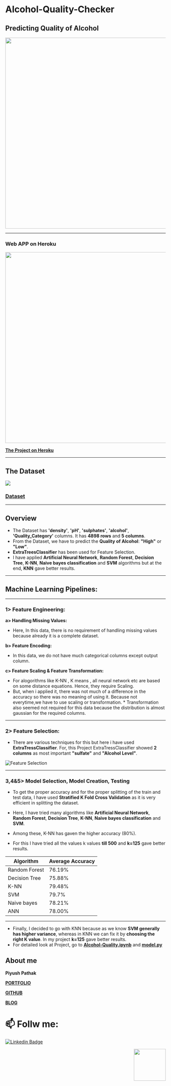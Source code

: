# **Alcohol-Quality-Checker**
## Predicting Quality of Alcohol

<img src="https://github.com/manthanpatel98/Alcohol-Quality-Checker/blob/master/README-Resources/AlcoholQuality.jpg" width=600>

---

### **Web APP on Heroku**
<img src="https://github.com/manthanpatel98/Alcohol-Quality-Checker/blob/master/README-Resources/AlcoholQuality.gif" width=600>

**[The Project on Heroku](https://alcoholqualitychecker.herokuapp.com/)**

---
## The Dataset
![](https://github.com/manthanpatel98/Alcohol-Quality-Checker/blob/master/README-Resources/Screenshot%20(105).png)
### **[Dataset](https://github.com/manthanpatel98/Alcohol-Quality-Checker/blob/master/alcohol-quality-data.csv)**
---
## **Overview**
* The Dataset has **'density'**, **'pH'**, **'sulphates'**, **'alcohol'**, **'Quality_Category'** columns. It has **4898 rows** and **5 columns**.
* From the Dataset, we have to predict the **Quality of Alcohol**: **"High"** or **"Low"**.
* **ExtraTreesClassifier** has been used for Feature Selection.
* I have applied **Artificial Neural Network**, **Random Forest**, **Decision Tree**, **K-NN**, **Naive bayes classification** and **SVM** algorithms but at the end, **KNN** gave better results.

---
## **Machine Learning Pipelines:**
---
### **1> Feature Engineering:**
  
**a> Handling Missing Values:**
* Here, In this data, there is no requirement of handling missing values because already it is a complete dataset. 
    
**b> Feature Encoding:**   
* In this data, we do not have much categorical columns except output column.

**c> Feature Scaling & Feature Transformation:**    
* For alogorithms like K-NN , K means , all neural network etc are based on some distance equations. Hence, they require Scaling. 
* But, when i applied it, there was not much of a difference in the accuracy so there was no meaning of using it. Because not everytime,we have to use scaling or transformation. * Transformation also seemed not required for this data because the distribution is almost gaussian for the required columns.
---    
### **2> Feature Selection:**    
* There are various techniques for this but here i have used **ExtraTressClassifier**. For, this Project ExtraTressClassifier showed **2 columns** as most important **"sulfate"** and **"Alcohol Level"**.

![Feature Selection](https://github.com/manthanpatel98/Alcohol-Quality-Checker/blob/master/README-Resources/Screenshot%20(106).png)

---   

### **3,4&5> Model Selection**, **Model Creation**, **Testing**
    
* To get the proper accuracy and for the proper splitting of the train and test data, I have used **Stratified K Fold Cross Validation** as it is very efficient in splitting the dataset.
    
* Here, I have tried many algorithms like **Artificial Neural Network**, **Random Forest**, **Decision Tree**, **K-NN**, **Naive bayes classification** and **SVM**. 
* Among these, K-NN has  gaven the higher accuracy (80%).
* For this I have tried all the values k values **till 500** and **k=125** gave better results.
    
| Algorithm | Average Accuracy |
| ---- | ----|
| Random Forest | 76.19% |
| Decision Tree | 75.88% |
| K-NN | 79.48% |
| SVM | 79.7% |
| Naive bayes | 78.21% |
| ANN | 78.00% |

---
* Finally, I decided to go with KNN because as we know **SVM generally has higher variance**, whereas in KNN we can fix it by **choosing the right K value**. In my project **k=125** gave better results.
* For detailed look at Project, go to **[Alcohol-Quality.ipynb](https://github.com/manthanpatel98/Alcohol-Quality-Checker/blob/master/Alcohol-Quality.ipynb)** and **[model.py](https://github.com/manthanpatel98/Alcohol-Quality-Checker/blob/master/model.py)**

## About me

**Piyush Pathak**

[**PORTFOLIO**](https://anirudhrapathak3.wixsite.com/piyush)

[**GITHUB**](https://github.com/piyushpathak03)

[**BLOG**](https://medium.com/@piyushpathak03)


# 📫 Follw me: 

[![Linkedin Badge](https://img.shields.io/badge/-PiyushPathak-blue?style=flat-square&logo=Linkedin&logoColor=white&link=https://www.linkedin.com/in/piyushpathak03/)](https://www.linkedin.com/in/piyushpathak03/)

<p  align="right"><img height="100" src = "https://media.giphy.com/media/l3URDstnIjBNY7rwLB/giphy.gif"></p>


